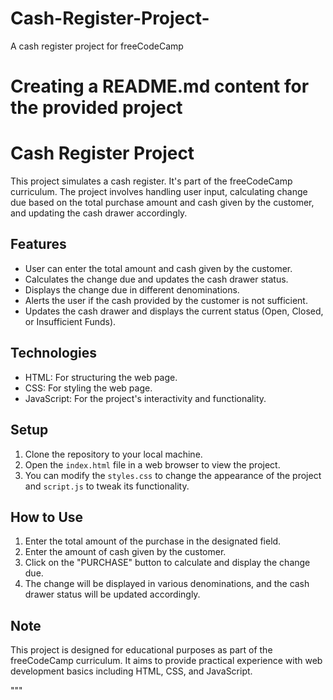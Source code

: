 # Cash-Register-Project-
A cash register project for freeCodeCamp 

# Creating a README.md content for the provided project

# Cash Register Project

This project simulates a cash register. It's part of the freeCodeCamp curriculum. The project involves handling user input, calculating change due based on the total purchase amount and cash given by the customer, and updating the cash drawer accordingly.

## Features

- User can enter the total amount and cash given by the customer.
- Calculates the change due and updates the cash drawer status.
- Displays the change due in different denominations.
- Alerts the user if the cash provided by the customer is not sufficient.
- Updates the cash drawer and displays the current status (Open, Closed, or Insufficient Funds).

## Technologies

- HTML: For structuring the web page.
- CSS: For styling the web page.
- JavaScript: For the project's interactivity and functionality.

## Setup

1. Clone the repository to your local machine.
2. Open the `index.html` file in a web browser to view the project.
3. You can modify the `styles.css` to change the appearance of the project and `script.js` to tweak its functionality.

## How to Use

1. Enter the total amount of the purchase in the designated field.
2. Enter the amount of cash given by the customer.
3. Click on the "PURCHASE" button to calculate and display the change due.
4. The change will be displayed in various denominations, and the cash drawer status will be updated accordingly.

## Note

This project is designed for educational purposes as part of the freeCodeCamp curriculum. It aims to provide practical experience with web development basics including HTML, CSS, and JavaScript.

"""


